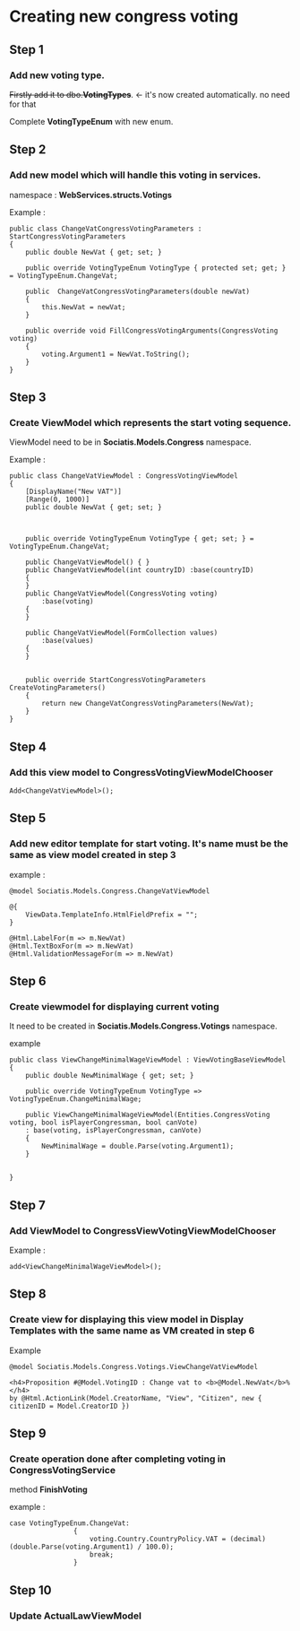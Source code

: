 # Creating new congress voting

## Step 1
### Add new voting type.

~~Firstly add it to dbo.**VotingTypes**~~. <- it's now created automatically. no need for that

Complete **VotingTypeEnum** with new enum.

## Step 2
### Add new model which will handle this voting in services.

namespace : **WebServices.structs.Votings**

Example :

	public class ChangeVatCongressVotingParameters : StartCongressVotingParameters
    {
        public double NewVat { get; set; }

        public override VotingTypeEnum VotingType { protected set; get; } = VotingTypeEnum.ChangeVat;

        public  ChangeVatCongressVotingParameters(double newVat)
        {
            this.NewVat = newVat;
        }

        public override void FillCongressVotingArguments(CongressVoting voting)
        {
            voting.Argument1 = NewVat.ToString();
        }
    }

## Step 3
### Create ViewModel which represents the start voting sequence.

ViewModel need to be in **Sociatis.Models.Congress** namespace.

Example :

	public class ChangeVatViewModel : CongressVotingViewModel
    {
        [DisplayName("New VAT")]
        [Range(0, 1000)]
        public double NewVat { get; set; }



        public override VotingTypeEnum VotingType { get; set; } = VotingTypeEnum.ChangeVat;

        public ChangeVatViewModel() { }
        public ChangeVatViewModel(int countryID) :base(countryID)
        {
        }
        public ChangeVatViewModel(CongressVoting voting)
            :base(voting)
        {
        }

        public ChangeVatViewModel(FormCollection values)
            :base(values)
        {
        }


        public override StartCongressVotingParameters CreateVotingParameters()
        {
            return new ChangeVatCongressVotingParameters(NewVat);
        }
    }	


## Step 4
### Add this view model to CongressVotingViewModelChooser

	Add<ChangeVatViewModel>();

## Step 5
### Add new editor template for start voting. It's name must be the same as view model created in step 3

example :

	@model Sociatis.Models.Congress.ChangeVatViewModel

	@{
	    ViewData.TemplateInfo.HtmlFieldPrefix = "";
	}
	
	@Html.LabelFor(m => m.NewVat)
	@Html.TextBoxFor(m => m.NewVat)
	@Html.ValidationMessageFor(m => m.NewVat)

## Step 6
### Create viewmodel for displaying current voting

It need to be created in **Sociatis.Models.Congress.Votings** namespace.

example 

	public class ViewChangeMinimalWageViewModel : ViewVotingBaseViewModel
    {
        public double NewMinimalWage { get; set; }

        public override VotingTypeEnum VotingType => VotingTypeEnum.ChangeMinimalWage;

        public ViewChangeMinimalWageViewModel(Entities.CongressVoting voting, bool isPlayerCongressman, bool canVote)
        : base(voting, isPlayerCongressman, canVote)
        {
            NewMinimalWage = double.Parse(voting.Argument1);
        }


    }

## Step 7
### Add ViewModel to  CongressViewVotingViewModelChooser

Example :

	add<ViewChangeMinimalWageViewModel>();

## Step 8
### Create view for displaying this view model in Display Templates with the same name as VM created in step 6

Example 

	@model Sociatis.Models.Congress.Votings.ViewChangeVatViewModel

	<h4>Proposition #@Model.VotingID : Change vat to <b>@Model.NewVat</b>%</h4>
	by @Html.ActionLink(Model.CreatorName, "View", "Citizen", new { citizenID = Model.CreatorID })

## Step 9
### Create operation done after completing voting in CongressVotingService

method **FinishVoting**



example :

	case VotingTypeEnum.ChangeVat:
                    {
                        voting.Country.CountryPolicy.VAT = (decimal)(double.Parse(voting.Argument1) / 100.0);
                        break;
                    }
## Step 10
### Update ActualLawViewModel